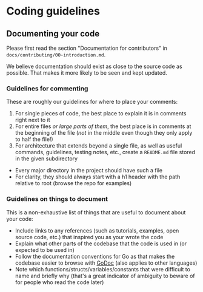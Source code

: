 # Coding guidelines

## Documenting your code

Please first read the section "Documentation for contributors" in `docs/contributing/00-introduction.md`.

We believe documentation should exist as close to the source code as possible. That makes it more likely to be seen and kept updated.

### Guidelines for commenting

These are roughly our guidelines for where to place your comments:

1. For single pieces of code, the best place to explain it is in comments right next to it
1. For entire files *or large parts of them*, the best place is in comments at the beginning of the file (*not* in the middle even though they only apply to half the file!)
1. For architecture that extends beyond a single file, as well as useful commands, guidelines, testing notes, etc., create a `README.md` file stored in the given subdirectory
  - Every major directory in the project should have such a file
  - For clarity, they should always start with a h1 header with the path relative to root (browse the repo for examples)

### Guidelines on things to document

This is a non-exhaustive list of things that are useful to document about your code:

- Include links to any references (such as tutorials, examples, open source code, etc.) that inspired you as your wrote the code
- Explain what other parts of the codebase that the code is used in (or expected to be used in)
- Follow the documentation conventions for Go as that makes the codebase easier to browse with [GoDoc](https://godoc.org/gitlab.com/beneath-hq/beneath) (also applies to other languages) 
- Note which functions/structs/variables/constants that were difficult to name and briefly why (that's a great indicator of ambiguity to beware of for people who read the code later)
